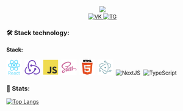 <div id="header" align="center">
  <img src="https://media.giphy.com/media/SUcApSWjPwQMARvcM8/giphy.gif" width="200"/>
  <div id="socials">
  <a href="https://vk.com/i.udovikin">
    <img src="https://img.shields.io/badge/VK-blue?logo=vk&logoColor=white&style=for-the-badge" alt="VK"/>
  </a>
  <a href="https://t.me/IlyaUdovikin">
    <img src="https://img.shields.io/badge/Telegram-blue?logo=telegram&logoColor=white&style=for-the-badge" alt="TG"/>
  </a>
</div>
</div>

### :hammer_and_wrench: Stack technology:

#### Stack:

<div>
  <img src="https://github.com/devicons/devicon/blob/master/icons/react/react-original-wordmark.svg" title="React" alt="React" width="40" height="40"/>&nbsp;
  <img src="https://github.com/devicons/devicon/blob/master/icons/redux/redux-original.svg" title="Redux" alt="Redux" width="40" height="40"/>&nbsp;
  <img src="https://github.com/devicons/devicon/blob/master/icons/javascript/javascript-original.svg" title="JavaScript" alt="JavaScript" width="40" height="40"/>&nbsp;
  <img src="https://github.com/devicons/devicon/blob/master/icons/sass/sass-original.svg" title="Sass" alt="Sass " width="40" height="40"/>&nbsp;
  <img src="https://github.com/devicons/devicon/blob/master/icons/html5/html5-original-wordmark.svg" title="HTML" alt="HTML" width="40" height="40"/>&nbsp;
  <img src="https://github.com/devicons/devicon/blob/master/icons/electron/electron-original.svg" title="Electron" alt="Electron" width="40" height="40"/>&nbsp;
  <img src="https://github.com/1o1r0ck/devicon/blob/master/icons/nextjs/nextjs-original-wordmark.svg" title="NextJS" alt="NextJS" width="40" height="40"/>&nbsp;
  <img src="https://github.com/1o1r0ck/devicon/blob/master/icons/typescript/typescript-original.svg" title="TypeScript" alt="TypeScript" width="40" height="40"/>&nbsp;
</div>

### :star2: Stats:
[![Top Langs](https://github-readme-stats.vercel.app/api/top-langs/?username=1o1r0ck&layout=compact&theme=vision-friendly-dark)](https://github.com/anuraghazra/github-readme-stats)




